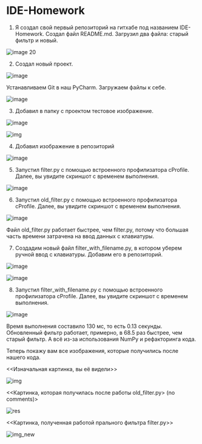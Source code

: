 # IDE-Homework

1) Я создал свой первый репозиторий на гитхабе под названием IDE-Homework. Создал файл README.md. Загрузил два файла: старый фильтр и новый.

 ![image 20](https://user-images.githubusercontent.com/94371922/142839076-6c3049e4-3064-483c-a935-79df5ce2b6d6.png)

2) Создал новый проект. 

![image](https://user-images.githubusercontent.com/94371922/142839547-278f1e3e-0c82-4d68-888b-1e1dd1adb892.png)

Устанавливаем Git в наш PyCharm. Загружаем файлы к себе.

![image](https://user-images.githubusercontent.com/94371922/142841658-a1488ec0-0606-40b1-93ef-8de65170b665.png)

3) Добавил в папку с проектом тестовое изображение.

![image](https://user-images.githubusercontent.com/94371922/142842109-030c3d3e-32b0-4f45-911c-55a05871c2e7.png)

![img](https://user-images.githubusercontent.com/94371922/142842166-bedb1e5e-666e-439a-ab1b-979f7049a976.jpg)

4) Добавил изображение в репозиторий 

![image](https://user-images.githubusercontent.com/94371922/142851983-16c0b483-e5e5-4ce6-a1b3-f531839429d0.png)

5) Запустил filter.py с помощью встроенного профилизатора cProfile. Далее, вы увидите скриншот с временем выполнения.

![image](https://user-images.githubusercontent.com/94371922/142861478-c5a31765-0826-42cf-9299-f7b41090dc0e.png)

6) Запустил old_filter.py с помощью встроенного профилизатора cProfile. Далее, вы увидите скриншот с временем выполнения.

![image](https://user-images.githubusercontent.com/94371922/142862380-a146f8b0-8b84-4440-bfc2-fecb351b5726.png)

Файл old_filter.py работает быстрее, чем filter.py, потому что большая часть времени затрачена на ввод данных с клавиатуры.

7) Создадим новый файл filter_with_filename.py, в котором уберем ручной ввод с клавиатуры. Добавим его в репозиторий.

![image](https://user-images.githubusercontent.com/94371922/142863278-1c001159-9425-48a0-9eb4-878cbdacb896.png)

![image](https://user-images.githubusercontent.com/94371922/142863344-0c083ef7-ea0d-4523-aec1-9221f7e9961c.png)

8) Запустил filter_with_filename.py с помощью встроенного профилизатора cProfile. Далее, вы увидите скриншот с временем выполнения.

![image](https://user-images.githubusercontent.com/94371922/142863528-ede1210e-7246-4375-8160-2420faa8d424.png)

Время выполнения составило 130 мс, то есть 0.13 секунды.
Обновленный фильтр работает, примерно, в 68.5 раз быстрее, чем старый фильтр. А всё из-за использования NumPy и рефакторинга кода.

Теперь покажу вам все изображения, которые получились после нашего кода.

<<Изначальная картинка, вы её видели>>

![img](https://user-images.githubusercontent.com/94371922/142864431-04891baa-bb03-4da1-bd55-bf4cd2dba35c.jpg)

<<Картинка, которая получилась после работы old_filter.py> (no comments)>

![res](https://user-images.githubusercontent.com/94371922/142864523-8aebbb49-9783-4a46-87aa-7b440b02c414.jpg)

<<Картинка, полученная работой прального фильтра filter.py>>

![img_new](https://user-images.githubusercontent.com/94371922/142864606-64dc3bee-74c1-431c-9747-8f5faf814132.jpg)




